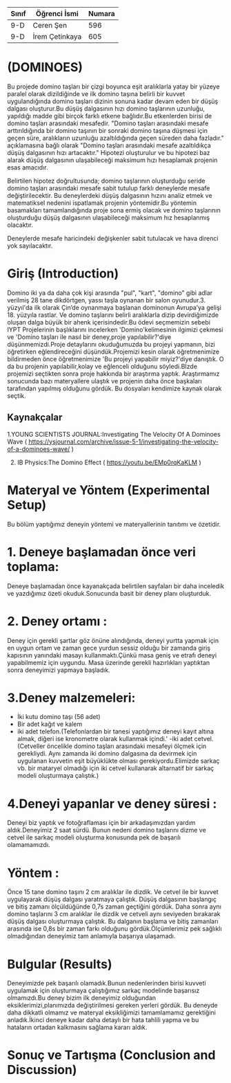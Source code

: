 Sınıf | Öğrenci İsmi  | Numara
-------|----------------|--------
9-D   | Ceren Şen | 596
9-D   | İrem Çetinkaya | 605

#  (DOMINOES)
Bu projede domino taşları bir çizgi boyunca eşit aralıklarla yatay bir yüzeye paralel olarak dizildiğinde ve ilk domino taşına belirli  bir kuvvet uygulandığında domino taşları dizinin sonuna kadar devam eden bir düşüş dalgası oluşturur.Bu düşüş dalgasının hızı domino taşlarının uzunluğu, yapıldığı madde gibi birçok farklı etkene bağlıdır.Bu etkenlerden birisi de domino taşları arasındaki mesafedir.    "Domino taşları arasındaki mesafe arttırıldığında bir domino taşının bir sonraki domino taşına düşmesi için geçen süre, aralıkların  uzunluğu azaltıldığında geçen süreden daha fazladır." açıklamasına bağlı olarak "Domino taşları arasındaki mesafe azaltıldıkça düşüş dalgasının hızı artacaktır." Hipotezi oluşturulur ve bu hipotezi baz alarak düşüş dalgasının ulaşabileceği maksimum hızı hesaplamak projenin esas amacıdır.

Belirtilen hipotez doğrultusunda; domino taşlarının oluşturduğu seride domino taşları arasındaki mesafe sabit tutulup farklı deneylerde mesafe değiştirilecektir. Bu deneylerdeki düşüş dalgasının hızını analiz etmek ve matematiksel nedenini ispatlamak projenin yöntemidir.Bu yöntemin basamakları tamamlandığında proje sona ermiş olacak ve domino taşlarının oluşturduğu düşüş dalgasının ulaşabileceği maksimum hız hesaplanmış olacaktır. 

Deneylerde mesafe haricindeki değişkenler sabit tutulacak ve hava direnci yok sayılacaktır.


# Giriş (Introduction)
 Domino iki ya da daha çok kişi arasında "pul", "kart", "domino" gibi adlar verilmiş 28 tane dikdörtgen, yassı taşla oynanan bir salon oyunudur.3. yüzyıl'da ilk olarak Çin’de oynanmaya başlanan dominonun Avrupa’ya gelişi 18. yüzyıla rastlar.  Ve domino taşlarını belirli aralıklarla dizip devirdiğimizde oluşan dalga büyük bir ahenk içerisindedir.Bu ödevi seçmemizin sebebi IYPT Projelerinin başlıklarını incelerken 'Domino'kelimesinin ilgimizi çekmesi ve 'Domino taşları ile nasıl bir deney,proje yapılabilir?'diye düşünmemizdi.Proje detaylarını okuduğumuzda bu projeyi yapmanın, bizi öğretirken eğlendireceğini düşündük.Projemizi kesin olarak öğretmenimize bildirmeden önce öğretmenimize 'Bu projeyi yapabilir miyiz?'diye danıştık. O da bu projenin yapılabilir,kolay ve eğlenceli olduğunu söyledi.Bİzde projemizi seçtikten sonra proje hakkında bir araştırma yaptık. Araştırmamız sonucunda bazı materyallere ulaştık ve projenin daha önce başkaları tarafından yapılmış olduğunu gördük. Bu dosyaları kendimize kaynak olarak seçtik.

## Kaynakçalar  

 1.YOUNG SCIENTISTS JOURNAL:Investigating The Velocity Of A Dominoes Wave ( https://ysjournal.com/archive/issue-5-1/investigating-the-velocity-of-a-dominoes-wave/ )

2. IB Physics:The Domino Effect ( https://youtu.be/EMp0rqKaKLM ) 


# Materyal ve Yöntem (Experimental Setup)
 
 Bu bölüm yaptığımız deneyin yöntemi ve materyallerinin tanıtımı ve özetidir.

# 1. Deneye başlamadan önce veri toplama:
Deneye başlamadan önce kayanakçada belirtilen sayfaları bir daha inceledik ve yazdığımız özeti okuduk.Sonucunda basit bir deney planı oluşturduk.

# 2. Deney ortamı :
Deney için gerekli şartlar göz önüne alındığında, deneyi yurtta yapmak için en uygun ortam ve zaman gece yurdun sessiz olduğu bir zamanda giriş kapısının yanındaki masayı kullanmaktı.Çünkü masa geniş ve etrafı deneyi yapabilmemiz için uygundu. Masa üzerinde gerekli hazırlıkları yaptıktan sonra deneyimizi yapmaya başladık.

# 3.Deney malzemeleri:
- İki kutu domino taşı (56 adet)
- Bir adet kağıt ve kalem
- iki adet telefon.(Telefonlardan bir tanesi yaptığımız deneyi kayıt altına almak, diğeri ise kronometre olarak kullanmak içindi.'
-iki adet cetvel.(Cetveller öncelikle domino taşları arasındaki mesafeyi ölçmek için gerekliydi. Aynı zamanda iki domino dalgasına da devirmek için uygulanan kuvvetin eşit büyüklükte olması gerekiyordu.Elimizde sarkaç vb. bir mataryel olmadığı için iki cetvel kullanarak altarnatif bir sarkaç modeli oluşturmaya çalıştık.)

# 4.Deneyi yapanlar ve deney süresi :
Deneyi biz yaptık ve fotoğraflaması için bir arkadaşımızdan yardım aldık.Deneyimiz 2 saat sürdü. Bunun nedeni domino taşlarını dizme ve cetvel ile sarkaç modeli oluşturma konusunda pek de başarılı olamamamızdı.

# Yöntem :
Önce 15 tane domino taşını 2 cm aralıklar ile dizdik. Ve cetvel ile bir kuvvet uygulayarak düşüş dalgası yaratmaya çalıştık. Düşüş dalgasının başlangıç ve bitiş zamanı ölçüldüğünde 0,7s zaman geçtiğini gördük. Daha sonra aynı domino taşlarını 3 cm aralıklar ile dizdik ve cetveli aynı seviyeden bırakarak düşüş dalgası oluşturmaya çalıştık. Bu dalganın başlama ve bitiş zamanları arasında ise 0,8s bir zaman farkı olduğunu gördük.Ölçümlerimiz pek sağlıklı olmadığından deneyimiz tam anlamıyla başarıya ulaşamadı.


# Bulgular (Results)

Deneyimizde pek başarılı olamadık.Bunun nedenlerinden birisi kuvveti uygulamak için oluşturmaya çalıştığımız sarkaç modelinde başarısız olmamızdı.Bu deney bizim ilk deneyimiz olduğundan eksiklerimizi,planımızda değiştirilmesi gereken yerleri gördük. Bu deneyde daha dikkatli olmamız ve materyal eksikliğimizi tamamlamamız gerektiğini anladık.İkinci deneye kadar daha detaylı bir hata tahlili yapma ve bu hataların ortadan kalkmasını sağlama kararı aldık.

# Sonuç ve Tartışma (Conclusion and Discussion) 
 


